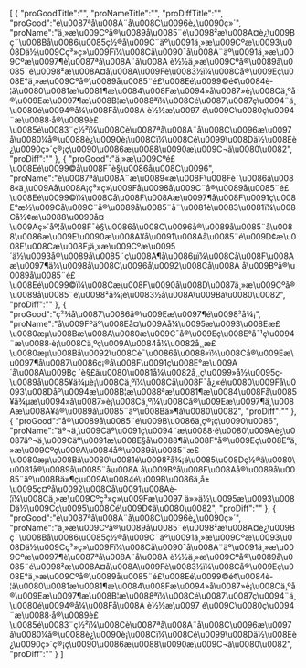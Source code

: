 [
	{
		"proGoodTitle":"",
		"proNameTitle":"",
		"proDiffTitle":"",
		"proGood":"è\u0087ªå\u008A¨å\u008C\u0096è¿\u0090ç»´",
		"proName":"ä¸»æ\u009Cºå®\u0089å\u0085¨é\u0098²æ\u008A¤è¿\u009Bç¨\u008Bå\u0086\u0085ç½®å\u009C¨äº\u0091ä¸»æ\u009Cºæ\u0093\u008Dä½\u009Cç³»ç»\u009Fï¼\u008Cå\u0090¯å\u008A¨äº\u0091ä¸»æ\u009Cºæ\u0097¶è\u0087ªå\u008A¨å\u008A è½½ä¸»æ\u009Cºå®\u0089å\u0085¨é\u0098²æ\u008A¤å\u008A\u009Fè\u0083½ï¼\u008Cå®\u009Eç\u008E°ä¸»æ\u009Cºå®\u0089å\u0085¨é£\u008Eé\u0099©é¢\u0084è­¦ã\u0080\u0081æ\u0081¶æ\u0084\u008Fæ\u0094»å\u0087»è¡\u008Cä¸ºå®\u009Eæ\u0097¶æ\u008B¦æ\u0088ªï¼\u008Cé\u0087\u0087ç\u0094¨ä¸\u0080é\u0094®å¼\u008Få\u008A è½½æ\u0097 é\u009C\u0080ç\u0094¨æ\u0088·å®\u0089è£\u0085é\u0083¨ç½²ï¼\u008Cè\u0087ªå\u008A¨å\u008C\u0096æ\u0097 å\u0080¼å®\u0088è¿\u0090è¡\u008Cï¼\u008Cé\u0099\u008Dä½\u008Eè¿\u0090ç»´ç®¡ç\u0090\u0086æ\u0088\u0090æ\u009C¬ã\u0080\u0082",
		"proDiff":""
	},
	{
		"proGood":"ä¸»æ\u009Cºé£\u008Eé\u0099©å\u008F¯è§\u0086å\u008C\u0096",
		"proName":"è\u0087ªå\u008A¨æ\u0089«æ\u008F\u008Fè¯\u0086å\u0088«ä¸\u009Aå\u008A¡ç³»ç»\u009Få­\u0098å\u009C¨å®\u0089å\u0085¨é£\u008Eé\u0099©ï¼\u008Cå\u008F\u008Aæ\u0097¶å\u008F\u0091ç\u008E°æ½\u009Cå\u009C¨å®\u0089å\u0085¨å¨\u0081è\u0083\u0081ï¼\u008Cå½¢æ\u0088\u0090å¤\u009Aç»´åº¦å\u008F¯è§\u0086å\u008C\u0096å®\u0089å\u0085¨å\u0088\u0086æ\u009E\u0090æ\u008A¥å\u0091\u008Aå\u0085¨é\u009D¢æ\u008E\u008Cæ\u008F¡ä¸»æ\u009Cºæ\u0095´ä½\u0093å®\u0089å\u0085¨ç\u008A¶å\u0086µï¼\u008Cå\u008F\u008Aæ\u0097¶ä¼\u0098å\u008C\u0096å\u0092\u008Cå\u008A å\u009Bºå®\u0089å\u0085¨é£\u008Eé\u0099©ï¼\u008Cæ\u008F\u0090å\u008D\u0087ä¸»æ\u009Cºå®\u0089å\u0085¨é\u0098²å¾¡è\u0083½å\u008A\u009Bã\u0080\u0082",
		"proDiff":""
	},
	{
		"proGood":"ç²¾å\u0087\u0086å®\u009Eæ\u0097¶é\u0098²å¾¡",
		"proName":"å\u009Fºäº\u008Eå¤\u009Aå¼\u0095æ\u0093\u008Eæ£\u0080æµ\u008Bæ\u008A\u0080æ\u009C¯å®\u009Eç\u008E°å¯¹ç\u0094¨æ\u0088·è¡\u008Cä¸ºç\u009A\u0084å¼\u0082å¸¸æ£\u0080æµ\u008Bå\u0092\u008Cè¯\u0086å\u0088«ï¼\u008Cå®\u009Eæ\u0097¶å\u0087\u0086ç¡®å\u008F\u0091ç\u008E°æ\u009A´å\u008A\u009Bç ´è§£ã\u0080\u0081å¼\u0082å¸¸ç\u0099»å½\u0095ç­\u0089å\u0085¥ä¾µè¡\u008Cä¸ºï¼\u008Cå\u008F¯å¿«é\u0080\u009Få\u0093\u008Dåº\u0094æ\u008B¦æ\u0088ªæ\u0081¶æ\u0084\u008Få\u0085¥ä¾µæ\u0094»å\u0087»è¡\u008Cä¸ºï¼\u008Cå®\u009Eæ\u0097¶ä¸\u008Aæ\u008A¥å®\u0089å\u0085¨äº\u008Bä»¶ã\u0080\u0082",
		"proDiff":""
	},
	{
		"proGood":"å®\u0089å\u0085¨é\u009B\u0086ä¸­ç®¡ç\u0090\u0086",
		"proName":"äº¬ä¸\u009Cäº\u0091ç\u0094¨æ\u0088·é\u0080\u009Aè¿\u0087äº¬ä¸\u009Cäº\u0091æ\u008E§å\u0088¶å\u008F°å®\u009Eç\u008E°ä¸»æ\u009Cºç\u009A\u0084å®\u0089å\u0085¨æ£\u0080æµ\u008Bã\u0080\u0081é\u0098²å¾¡é\u0085\u008Dç½®ã\u0080\u0081å®\u0089å\u0085¨å\u008A å\u009Bºå\u008F\u008Aå®\u0089å\u0085¨äº\u008Bä»¶ç\u009A\u0084é\u009B\u0086ä¸­å±\u0095ç¤ºå\u0092\u008Cå\u0091\u008Aè­¦ï¼\u008Cä¸»æ\u009Cºç³»ç»\u009Fæ\u0097 ä»»ä½\u0095æ\u0093\u008Dä½\u009Cç\u0095\u008Cé\u009D¢ã\u0080\u0082",
		"proDiff":""
	},
	{
		"proGood":"è\u0087ªå\u008A¨å\u008C\u0096è¿\u0090ç»´",
		"proName":"ä¸»æ\u009Cºå®\u0089å\u0085¨é\u0098²æ\u008A¤è¿\u009Bç¨\u008Bå\u0086\u0085ç½®å\u009C¨äº\u0091ä¸»æ\u009Cºæ\u0093\u008Dä½\u009Cç³»ç»\u009Fï¼\u008Cå\u0090¯å\u008A¨äº\u0091ä¸»æ\u009Cºæ\u0097¶è\u0087ªå\u008A¨å\u008A è½½ä¸»æ\u009Cºå®\u0089å\u0085¨é\u0098²æ\u008A¤å\u008A\u009Fè\u0083½ï¼\u008Cå®\u009Eç\u008E°ä¸»æ\u009Cºå®\u0089å\u0085¨é£\u008Eé\u0099©é¢\u0084è­¦ã\u0080\u0081æ\u0081¶æ\u0084\u008Fæ\u0094»å\u0087»è¡\u008Cä¸ºå®\u009Eæ\u0097¶æ\u008B¦æ\u0088ªï¼\u008Cé\u0087\u0087ç\u0094¨ä¸\u0080é\u0094®å¼\u008Få\u008A è½½æ\u0097 é\u009C\u0080ç\u0094¨æ\u0088·å®\u0089è£\u0085é\u0083¨ç½²ï¼\u008Cè\u0087ªå\u008A¨å\u008C\u0096æ\u0097 å\u0080¼å®\u0088è¿\u0090è¡\u008Cï¼\u008Cé\u0099\u008Dä½\u008Eè¿\u0090ç»´ç®¡ç\u0090\u0086æ\u0088\u0090æ\u009C¬ã\u0080\u0082",
		"proDiff":""
	}
]